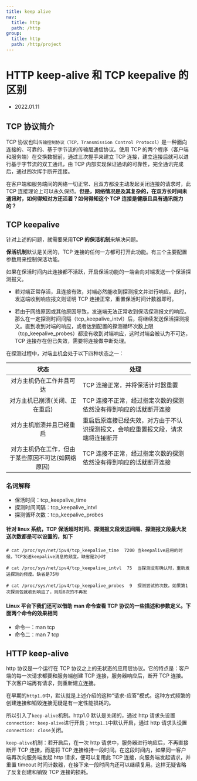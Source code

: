 ```yaml
---
title: keep alive
nav:
  title: http
  path: /http
group:
  title: http
  path: /http/project
---
```


# HTTP keep-alive 和 TCP keepalive 的区别

- 2022.01.11

## TCP 协议简介

TCP 协议也叫`传输控制协议（TCP，Transmission Control Protocol）`是一种面向连接的、可靠的、基于字节流的传输层通信协议。使用 TCP 的两个程序（客户端和服务端）在交换数据前，通过三次握手来建立 TCP 连接，建立连接后就可以进行基于字节流的双工通讯，由 TCP 内部实现保证通讯的可靠性，完全通讯完成后，通过四次挥手断开连接。

在客户端和服务端间的网络一切正常、且双方都没主动发起关闭连接的请求时，此 TCP 连接理论上可以永久保持。**但是，网络情况是及其复杂的，在双方长时间未通讯时，如何得知对方还活着？如何得知这个 TCP 连接是健康且具有通讯能力的？**

## TCP keepalive

针对上述的问题，就需要采用**TCP 的保活机制**来解决问题。

**保活机制**默认是关闭的，TCP 连接的任何一方都可打开此功能。有三个主要配置参数用来控制保活功能。

如果在保活时间内此连接都不活跃，开启保活功能的一端会向对端发送一个保活探测报文。

- 若对端正常存活，且连接有效，对端必然能收到探测报文并进行响应。此时，发送端收到响应报文则证明 TCP 连接正常，重置保活时间计数器即可。

- 若由于网络原因或其他原因导致，发送端无法正常收到保活探测报文的响应。那么在一定探测时间间隔（tcp_keepalive_intvl）后，将继续发送保活探测报文。直到收到对端的响应，或者达到配置的探测循环次数上限（tcp_keepalive_probes）都没有收到对端响应，这时对端会被认为不可达，TCP 连接存在但已失效，需要将连接做中断处理。

在探测过程中，对端主机会处于以下四种状态之一：

|                        状态                        | 处理                                                                             |
| :------------------------------------------------: | -------------------------------------------------------------------------------- |
|              对方主机仍在工作并且可达              | TCP 连接正常，并将保活计时器重置                                                 |
|           对方主机已崩溃(关闭、正在重启)           | TCP 连接不正常，经过指定次数的探测依然没有得到响应的话就断开连接                 |
|              对方主机崩溃并且已经重启              | 重启后原连接已经失效，对方由于不认识探测报文，会响应重置报文段，请求端将连接断开 |
| 对方主机仍在工作，但由于某些原因不可达(如网络原因) | TCP 连接不正常，经过指定次数的探测依然没有得到响应的话就断开连接                 |

### 名词解释

- 保活时间：tcp_keepalive_time
- 探测时间间隔：tcp_keepalive_intvl
- 探测循环次数：tcp_keepalive_probes

#### 针对 linux 系统，TCP 保活超时时间、探测报文段发送间隔、探测报文段最大发送次数都是可以设置的，如下

```linux
# cat /proc/sys/net/ipv4/tcp_keepalive_time  7200 当keepalive启用的时候，TCP发送keepalive消息的频度。缺省是2小时

# cat /proc/sys/net/ipv4/tcp_keepalive_intvl  75  当探测没有确认时，重新发送探测的频度。缺省是75秒

# cat /proc/sys/net/ipv4/tcp_keepalive_probes  9  探测尝试的次数。如果第1次探测包就收到响应了，则后8次的不再发
```

#### Linux 平台下我们还可以借助 man 命令查看 TCP 协议的一些描述和参数定义。下面两个命令的效果相同

- 命令一：man tcp
- 命令二：man 7 tcp

## HTTP keep-alive

http 协议是一个运行在 TCP 协议之上的无状态的应用层协议。它的特点是：客户端的每一次请求都要和服务端创建 TCP 连接，服务器响应后，断开 TCP 连接。下次客户端再有请求，则重新建立连接。

在早期的`http1.0`中，默认就是上述介绍的这种“请求-应答”模式。这种方式频繁的创建连接和销毁连接无疑是有一定性能损耗的。

所以引入了`keep-alive`机制。http1.0 默认是关闭的，通过 http 请求头设置`connection: keep-alive`进行开启；`http1.1`中默认开启，通过 http 请求头设置`connection: close`关闭。

`keep-alive`机制：若开启后，在一次 http 请求中，服务器进行响应后，不再直接断开 TCP 连接，而是将 TCP 连接维持一段时间。在这段时间内，如果同一客户端再次向服务端发起 http 请求，便可以复用此 TCP 连接，向服务端发起请求，并重置 timeout 时间计数器，在接下来一段时间内还可以继续复用。这样无疑省略了反复创建和销毁 TCP 连接的损耗。
